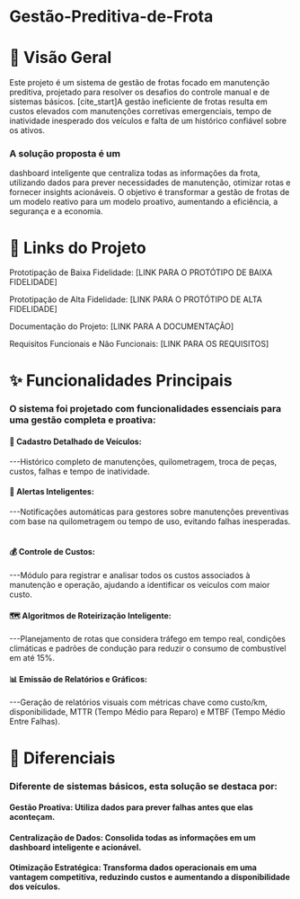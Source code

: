 # Gestão-Preditiva-de-Frota

# 📖 Visão Geral
Este projeto é um sistema de gestão de frotas focado em manutenção preditiva, projetado para resolver os desafios do controle manual e de sistemas básicos. [cite_start]A gestão ineficiente de frotas resulta em custos elevados com manutenções corretivas emergenciais, tempo de inatividade inesperado dos veículos e falta de um histórico confiável sobre os ativos.   

### A solução proposta é um 
dashboard inteligente que centraliza todas as informações da frota, utilizando dados para prever necessidades de manutenção, otimizar rotas e fornecer insights acionáveis. O objetivo é transformar a gestão de frotas de um modelo reativo para um modelo proativo, aumentando a eficiência, a segurança e a economia.

# 🔗 Links do Projeto
Prototipação de Baixa Fidelidade: [LINK PARA O PROTÓTIPO DE BAIXA FIDELIDADE]

Prototipação de Alta Fidelidade: [LINK PARA O PROTÓTIPO DE ALTA FIDELIDADE]

Documentação do Projeto: [LINK PARA A DOCUMENTAÇÃO]

Requisitos Funcionais e Não Funcionais: [LINK PARA OS REQUISITOS]

# ✨ Funcionalidades Principais
### O sistema foi projetado com funcionalidades essenciais para uma gestão completa e proativa:

#### 📝 Cadastro Detalhado de Veículos:

---Histórico completo de manutenções, quilometragem, troca de peças, custos, falhas e tempo de inatividade.   

#### 🔔 Alertas Inteligentes:

---Notificações automáticas para gestores sobre manutenções preventivas com base na quilometragem ou tempo de uso, evitando falhas inesperadas.   

#### 💰 Controle de Custos:

---Módulo para registrar e analisar todos os custos associados à manutenção e operação, ajudando a identificar os veículos com maior custo.   

#### 🗺️ Algoritmos de Roteirização Inteligente:

---Planejamento de rotas que considera tráfego em tempo real, condições climáticas e padrões de condução para reduzir o consumo de combustível em até 15%.   

#### 📊 Emissão de Relatórios e Gráficos:

---Geração de relatórios visuais com métricas chave como custo/km, disponibilidade, MTTR (Tempo Médio para Reparo) e MTBF (Tempo Médio Entre Falhas).   

# 🚀 Diferenciais
### Diferente de sistemas básicos, esta solução se destaca por:

#### Gestão Proativa: Utiliza dados para prever falhas antes que elas aconteçam.   

#### Centralização de Dados: Consolida todas as informações em um dashboard inteligente e acionável.   

#### Otimização Estratégica: Transforma dados operacionais em uma vantagem competitiva, reduzindo custos e aumentando a disponibilidade dos veículos. 
